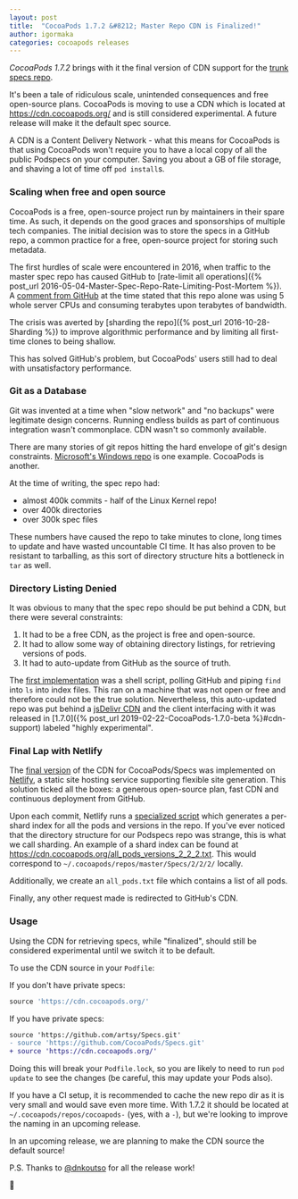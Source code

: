```yaml
---
layout: post
title:  "CocoaPods 1.7.2 &#8212; Master Repo CDN is Finalized!"
author: igormaka
categories: cocoapods releases
---
```


_CocoaPods 1.7.2_ brings with it the final version of CDN support for the [trunk specs repo](https://github.com/CocoaPods/Specs). 

<!-- more -->

It's been a tale of ridiculous scale, unintended consequences and free open-source plans. CocoaPods is moving to use a CDN which is located at https://cdn.cocoapods.org/ and is still considered experimental. A future release will make it the default spec source.

A CDN is a Content Delivery Network - what this means for CocoaPods is that using CocoaPods won't require you to have a local copy of all the public Podspecs on your computer. Saving you about a GB of file storage, and shaving a lot of time off `pod install`s.

### Scaling when free and open source

CocoaPods is a free, open-source project run by maintainers in their spare time. As such, it depends on the good graces and sponsorships of multiple tech companies. The initial decision was to store the specs in a GitHub repo, a common practice for a free, open-source project for storing such metadata. 

The first hurdles of scale were encountered in 2016, when traffic to the master spec repo has caused GitHub to [rate-limit all operations]({% post_url 2016-05-04-Master-Spec-Repo-Rate-Limiting-Post-Mortem %}).  
A [comment from GitHub](https://github.com/CocoaPods/CocoaPods/issues/4989#issuecomment-193772935) at the time stated that this repo alone was using 5 whole server CPUs and consuming terabytes upon terabytes of bandwidth.

The crisis was averted by [sharding the repo]({% post_url 2016-10-28-Sharding %}) to improve algorithmic performance and by limiting all first-time clones to being shallow. 

This has solved GitHub's problem, but CocoaPods' users still had to deal with unsatisfactory performance.

### Git as a Database

Git was invented at a time when "slow network" and "no backups" were legitimate design concerns. Running endless builds as part of continuous integration wasn't commonplace. CDN wasn't so commonly available.

There are many stories of git repos hitting the hard envelope of git's design constraints. [Microsoft's Windows repo](https://devblogs.microsoft.com/bharry/the-largest-git-repo-on-the-planet/) is one example. CocoaPods is another.

At the time of writing, the spec repo had:

* almost 400k commits - half of the Linux Kernel repo!
* over 400k directories
* over 300k spec files

These numbers have caused the repo to take minutes to clone, long times to update and have wasted uncountable CI time. It has also proven to be resistant to tarballing, as this sort of directory structure hits a bottleneck in `tar` as well. 

### Directory Listing Denied

It was obvious to many that the spec repo should be put behind a CDN, but there were several constraints:

1. It had to be a free CDN, as the project is free and open-source.
2. It had to allow some way of obtaining directory listings, for retrieving versions of pods.
3. It had to auto-update from GitHub as the source of truth.

The [first implementation](https://github.com/CocoaPods/Core/pull/469) was a shell script, polling GitHub and piping `find` into `ls` into index files. This ran on a machine that was not open or free and therefore could not be the true solution. Nevertheless, this auto-updated repo was put behind a [jsDelivr CDN](https://www.jsdelivr.com) and the client interfacing with it was released in [1.7.0]({% post_url 2019-02-22-CocoaPods-1.7.0-beta %}#cdn-support) labeled "highly experimental".

### Final Lap with Netlify

The [final version](https://github.com/CocoaPods/Core/pull/541) of the CDN for CocoaPods/Specs was implemented on [Netlify](https://www.netlify.com), a static site hosting service supporting flexible site generation. This solution ticked all the boxes: a generous open-source plan, fast CDN and continuous deployment from GitHub.

Upon each commit, Netlify runs a [specialized script](https://github.com/CocoaPods/Specs/tree/master/Scripts) which generates a per-shard index for all the pods and versions in the repo. If you've ever noticed that the directory structure for our Podspecs repo was strange, this is what we call sharding. An example of a shard index can be found at https://cdn.cocoapods.org/all_pods_versions_2_2_2.txt. This would correspond to `~/.cocoapods/repos/master/Specs/2/2/2/` locally. 

Additionally, we create an `all_pods.txt` file which contains a list of all pods.  

Finally, any other request made is redirected to GitHub's CDN.

### Usage

Using the CDN for retrieving specs, while "finalized", should still be considered experimental until we switch it to be default.

To use the CDN source in your `Podfile`:

If you don't have private specs:

```ruby
source 'https://cdn.cocoapods.org/'
```

If you have private specs:

```diff
source 'https://github.com/artsy/Specs.git'
- source 'https://github.com/CocoaPods/Specs.git'
+ source 'https://cdn.cocoapods.org/'
```

Doing this will break your `Podfile.lock`, so you are likely to need to run `pod update` to see the changes (be careful, this may update your Pods also).

If you have a CI setup, it is recommended to cache the new repo dir as it is very small and would save even more time. With 1.7.2 it should be located at `~/.cocoapods/repos/cocoapods-` (yes, with a `-`), but we're looking to improve the naming in an upcoming release.

In an upcoming release, we are planning to make the CDN source the default source!

P.S. Thanks to [@dnkoutso](https://twitter.com/dnkoutso) for all the release work!


🚀
